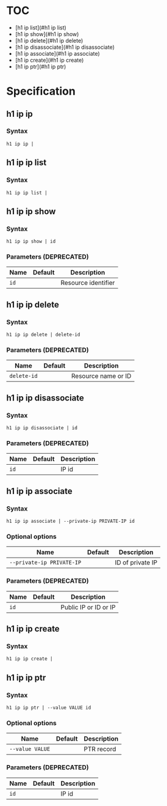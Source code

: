 # TOC

* [h1 ip list](#h1 ip list)
* [h1 ip show](#h1 ip show)
* [h1 ip delete](#h1 ip delete)
* [h1 ip disassociate](#h1 ip disassociate)
* [h1 ip associate](#h1 ip associate)
* [h1 ip create](#h1 ip create)
* [h1 ip ptr](#h1 ip ptr)


# Specification

## h1 ip ip

### Syntax

```h1 ip ip | ```

## h1 ip ip list

### Syntax

```h1 ip ip list | ```

## h1 ip ip show

### Syntax

```h1 ip ip show | id```

### Parameters (DEPRECATED)

| Name | Default | Description | 
| ---- | ------- | ----------- |
| ```id``` |  | Resource identifier |

## h1 ip ip delete

### Syntax

```h1 ip ip delete | delete-id```

### Parameters (DEPRECATED)

| Name | Default | Description | 
| ---- | ------- | ----------- |
| ```delete-id``` |  | Resource name or ID |

## h1 ip ip disassociate

### Syntax

```h1 ip ip disassociate | id```

### Parameters (DEPRECATED)

| Name | Default | Description | 
| ---- | ------- | ----------- |
| ```id``` |  | IP id |

## h1 ip ip associate

### Syntax

```h1 ip ip associate | --private-ip PRIVATE-IP id```

### Optional options

| Name | Default | Description | 
| ---- | ------- | ----------- |
| ```--private-ip PRIVATE-IP``` |  | ID of private IP |

### Parameters (DEPRECATED)

| Name | Default | Description | 
| ---- | ------- | ----------- |
| ```id``` |  | Public IP or ID or IP |

## h1 ip ip create

### Syntax

```h1 ip ip create | ```

## h1 ip ip ptr

### Syntax

```h1 ip ip ptr | --value VALUE id```

### Optional options

| Name | Default | Description | 
| ---- | ------- | ----------- |
| ```--value VALUE``` |  | PTR record |

### Parameters (DEPRECATED)

| Name | Default | Description | 
| ---- | ------- | ----------- |
| ```id``` |  | IP id |


